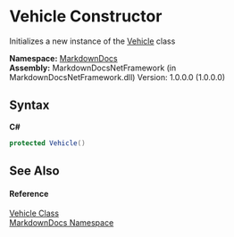 # Vehicle Constructor 
 

Initializes a new instance of the <a href="T_MarkdownDocs_Vehicle">Vehicle</a> class

**Namespace:**&nbsp;<a href="N_MarkdownDocs">MarkdownDocs</a><br />**Assembly:**&nbsp;MarkdownDocsNetFramework (in MarkdownDocsNetFramework.dll) Version: 1.0.0.0 (1.0.0.0)

## Syntax

**C#**<br />
``` C#
protected Vehicle()
```


## See Also


#### Reference
<a href="T_MarkdownDocs_Vehicle">Vehicle Class</a><br /><a href="N_MarkdownDocs">MarkdownDocs Namespace</a><br />